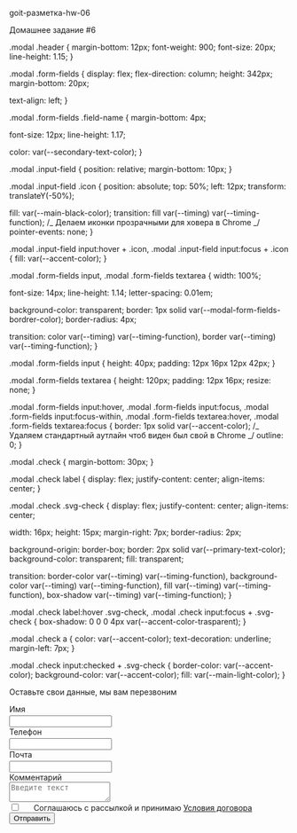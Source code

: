 goit-разметка-hw-06

Домашнее задание #6

.modal .header { margin-bottom: 12px; font-weight: 900; font-size: 20px;
line-height: 1.15; }

.modal .form-fields { display: flex; flex-direction: column; height: 342px;
margin-bottom: 20px;

text-align: left; }

.modal .form-fields .field-name { margin-bottom: 4px;

font-size: 12px; line-height: 1.17;

color: var(--secondary-text-color); }

.modal .input-field { position: relative; margin-bottom: 10px; }

.modal .input-field .icon { position: absolute; top: 50%; left: 12px; transform:
translateY(-50%);

fill: var(--main-black-color); transition: fill var(--timing)
var(--timing-function); /_ Делаем иконки прозрачными для ховера в Chrome _/
pointer-events: none; }

.modal .input-field input:hover + .icon, .modal .input-field input:focus + .icon
{ fill: var(--accent-color); }

.modal .form-fields input, .modal .form-fields textarea { width: 100%;

font-size: 14px; line-height: 1.14; letter-spacing: 0.01em;

background-color: transparent; border: 1px solid
var(--modal-form-fields-bordrer-color); border-radius: 4px;

transition: color var(--timing) var(--timing-function), border var(--timing)
var(--timing-function); }

.modal .form-fields input { height: 40px; padding: 12px 16px 12px 42px; }

.modal .form-fields textarea { height: 120px; padding: 12px 16px; resize: none;
}

.modal .form-fields input:hover, .modal .form-fields input:focus, .modal
.form-fields input:focus-within, .modal .form-fields textarea:hover, .modal
.form-fields textarea:focus { border: 1px solid var(--accent-color); /_ Удаляем
стандартный аутлайн чтоб виден был свой в Chrome _/ outline: 0; }

.modal .check { margin-bottom: 30px; }

.modal .check label { display: flex; justify-content: center; align-items:
center; }

.modal .check .svg-check { display: flex; justify-content: center; align-items:
center;

width: 16px; height: 15px; margin-right: 7px; border-radius: 2px;

background-origin: border-box; border: 2px solid var(--primary-text-color);
background-color: transparent; fill: transparent;

transition: border-color var(--timing) var(--timing-function), background-color
var(--timing) var(--timing-function), fill var(--timing) var(--timing-function),
box-shadow var(--timing) var(--timing-function); }

.modal .check label:hover .svg-check, .modal .check input:focus + .svg-check {
box-shadow: 0 0 0 4px var(--accent-color-trasparent); }

.modal .check a { color: var(--accent-color); text-decoration: underline;
margin-left: 7px; }

.modal .check input:checked + .svg-check { border-color: var(--accent-color);
background-color: var(--accent-color); fill: var(--main-light-color); }

 <p class="header">Оставьте свои данные, мы вам перезвоним</p>
      <form>
        <div class="form-fields">
          <label>
            <div class="field-name">Имя</div>
            <div class="input-field">
              <input name="name" type="name"/>
              <svg class="icon" width="18" height="18">
                <use href="./images/sprite.svg#icon-person"></use>
              </svg>
            </div>
          </label>
          <label>
            <div class="field-name">Телефон</div>
            <div class="input-field">
              <input name="tel" type="tel"/>
              <svg class="icon" width="18" height="18">
                <use href="./images/sprite.svg#icon-tel"></use>
              </svg>
            </div>
          </label>
          <label>
            <div class="field-name">Почта</div>
            <div class="input-field">
              <input name="email" type="email"/>
              <svg class="icon" width="18" height="18">
                <use href="./images/sprite.svg#icon-email"></use>
              </svg>
            </div>
          </label>
          <label>
            <div class="field-name">Комментарий</div>
            <textarea name="comment" placeholder="Введите текст"></textarea>
          </label>
        </div>
        <div class="check">
          <label>
            <input class="visually-hidden" name="accept" type="checkbox">
            <span class="svg-check">
              <svg class="icon" width="16" height="15">
                <use href="./images/sprite.svg#icon-check"></use>
              </svg>
            </span>
            Соглашаюсь с рассылкой и принимаю
            <a href="">Условия договора</a>
          </label>
        </div>
        <button class="submit-button" type="submit">Отправить</button>
      </form>
